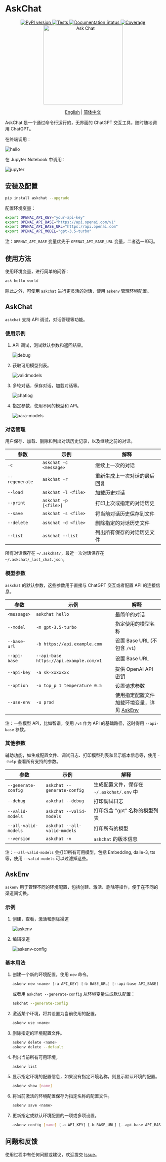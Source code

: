 # AskChat

<div align="center">
    <a href="https://pypi.python.org/pypi/askchat">
        <img src="https://img.shields.io/pypi/v/askchat.svg" alt="PyPI version" />
    </a>
    <a href="https://github.com/cubenlp/askchat/actions/workflows/test.yml">
        <img src="https://github.com/cubenlp/askchat/actions/workflows/test.yml/badge.svg" alt="Tests" />
    </a>
    <a href="https://cubenlp.github.io/askchat/">
        <img src="https://img.shields.io/badge/docs-github_pages-blue.svg" alt="Documentation Status" />
    </a>
    <a href="https://codecov.io/gh/cubenlp/askchat">
        <img src="https://codecov.io/gh/cubenlp/askchat/branch/main/graph/badge.svg" alt="Coverage" />
    </a>
</div>

<div align="center">
<img src="docs/assets/askchat.png" alt="Ask Chat" width="256">

[English](README-en.md) | [简体中文](README.md)
</div>

AskChat 是一个通过命令行运行的，无界面的 ChatGPT 交互工具，随时随地调用 ChatGPT。

在终端调用：

![hello](docs/assets/svgs/hello.svg)

在 Jupyter Notebook 中调用：

![jupyter](docs/assets/jupyter.gif)

## 安装及配置

```bash
pip install askchat --upgrade
```

配置环境变量：

```bash
export OPENAI_API_KEY="your-api-key"
export OPENAI_API_BASE="https://api.openai.com/v1"
export OPENAI_API_BASE_URL="https://api.openai.com"
export OPENAI_API_MODEL="gpt-3.5-turbo"
```

注：`OPENAI_API_BASE` 变量优先于 `OPENAI_API_BASE_URL` 变量，二者选一即可。

## 使用方法

使用环境变量，进行简单的问答：

```bash
ask hello world
```

除此之外，可使用 `askchat` 进行更灵活的对话，使用 `askenv` 管理环境配置。

## AskChat

`askchat` 支持 API 调试，对话管理等功能。

### 使用示例

1. API 调试，测试默认参数和返回结果。

    ![debug](docs/assets/svgs/debug.svg)

2. 获取可用模型列表。

    ![validmodels](docs/assets/svgs/validmodels.svg)

3. 多轮对话，保存对话，加载对话等。

    ![chatlog](docs/assets/svgs/chatlog.svg)

4. 指定参数，使用不同的模型和 API。

    ![para-models](docs/assets/svgs/para-models.svg)

### 对话管理

用户保存、加载、删除和列出对话历史记录，以及继续之前的对话。

| 参数                | 示例             | 解释                                       |
|---------------------|------------------|--------------------------------------------|
| `-c`           | `askchat -c <message>`     | 继续上一次的对话                             |
| `--regenerate` | `askchat -r`     | 重新生成上一次对话的最后回复                   |
| `--load`       | `askchat -l <file>` | 加载历史对话          |
| `--print`      | `askchat -p [<file>]`     | 打印上次或指定的对话历史                       |
| `--save`       | `askchat -s <file>` | 将当前对话历史保存到文件                      |
| `--delete`     | `askchat -d <file>` | 删除指定的对话历史文件                        |
| `--list`       | `askchat --list` | 列出所有保存的对话历史文件                     |

所有对话保存在 `~/.askchat/`，最近一次对话保存在 `~/.askchat/_last_chat.json`。

### 模型参数

`askchat` 的默认参数，这些参数用于直接与 ChatGPT 交互或者配置 API 的连接信息。

| 参数            | 示例            | 解释                               |
|-----------------|-----------------|-----------------------------------|
| `<message>`     | `askchat hello` | 最简单的对话          |
| `--model`  | `-m gpt-3.5-turbo` | 指定使用的模型名称                  |
| `--base-url` | `-b https://api.example.com` | 设置 Base URL (不包含 `/v1`) |
| `--api-base`    | `--api-base https://api.example.com/v1` | 设置 Base URL  |
| `--api-key` | `-a sk-xxxxxxx` | 提供 OpenAI API 密钥                |
| `--option` | `-o top_p 1 temperature 0.5` | 设置请求参数 |
| `--use-env` | `-u prod` | 使用指定配置文件加载环境变量，详见 [AskEnv](#askenv) |

注：一些模型 API，比如智谱，使用 `/v4` 作为 API 的基础路径，这时得用 `--api-base` 参数。

### 其他参数

辅助功能，如生成配置文件、调试日志、打印模型列表和显示版本信息等，使用 `--help` 查看所有支持的参数。

| 参数                      | 示例                 | 解释                                       |
|---------------------------|----------------------|--------------------------------------------|
| `--generate-config`  | `askchat --generate-config` | 生成配置文件，保存在 `~/.askchat/.env` 中  |
| `--debug`            | `askchat --debug`    | 打印调试日志                                |
| `--valid-models`     | `askchat --valid-models` | 打印包含 "gpt" 名称的模型列表            |
| `--all-valid-models` | `askchat --all-valid-models` | 打印所有的模型                     |
| `--version`          | `askchat -v`         | `askchat` 的版本信息                    |

注：`--all-valid-models` 会打印所有可用模型，包括 Embedding, dalle-3, tts 等，使用 `--valid-models` 可以过滤掉这些。

## AskEnv

`askenv` 用于管理不同的环境配置，包括创建、激活、删除等操作，便于在不同的渠道间切换。

### 示例

1. 创建，查看，激活和删除渠道

    ![askenv](docs/assets/svgs/askenv.svg)

2. 编辑渠道

    ![askenv-config](docs/assets/svgs/editenv.svg)


### 基本用法

1. 创建一个新的环境配置，使用 `new` 命令。

    ```bash
    askenv new <name> [-a API_KEY] [-b BASE_URL] [--api-base API_BASE] [-m MODEL]
    ```

    或者用 `askchat --generate-config` 从环境变量生成默认配置：

    ```bash
    askchat --generate-config
    ```

2. 激活某个环境，将其设置为当前使用的配置。

    ```bash
    askenv use <name>
    ```

3. 删除指定的环境配置文件。

    ```bash
    askenv delete <name>
    askenv delete --default
    ```

4. 列出当前所有可用环境。

    ```bash
    askenv list
    ```

5. 显示指定环境的配置信息，如果没有指定环境名称，则显示默认环境的配置。

    ```bash
    askenv show [name]
    ```

6. 将当前激活的环境配置保存为指定名称的配置文件。

    ```bash
    askenv save <name>
    ```

7. 更新指定或默认环境配置的一项或多项设置。

    ```bash
    askenv config [name] [-a API_KEY] [-b BASE_URL] [--api-base API_BASE] [-m MODEL]
    ```

## 问题和反馈

使用过程中有任何问题或建议，欢迎提交 [Issue](https://github.com/cubenlp/askchat/issues)。